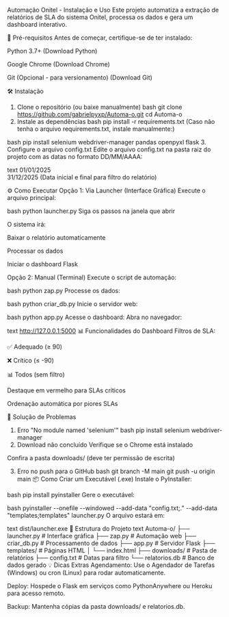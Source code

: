 Automação Onitel - Instalação e Uso
Este projeto automatiza a extração de relatórios de SLA do sistema Onitel, processa os dados e gera um dashboard interativo.

🚀 Pré-requisitos
Antes de começar, certifique-se de ter instalado:

Python 3.7+ (Download Python)

Google Chrome (Download Chrome)

Git (Opcional - para versionamento) (Download Git)

🛠 Instalação
1. Clone o repositório (ou baixe manualmente)
bash
git clone https://github.com/gabrielpyxp/Automa-o.git
cd Automa-o
2. Instale as dependências
bash
pip install -r requirements.txt
(Caso não tenha o arquivo requirements.txt, instale manualmente:)

bash
pip install selenium webdriver-manager pandas openpyxl flask
3. Configure o arquivo config.txt
Edite o arquivo config.txt na pasta raiz do projeto com as datas no formato DD/MM/AAAA:

text
01/01/2025  
31/12/2025
(Data inicial e final para filtro do relatório)

⚙️ Como Executar
Opção 1: Via Launcher (Interface Gráfica)
Execute o arquivo principal:

bash
python launcher.py
Siga os passos na janela que abrir

O sistema irá:

Baixar o relatório automaticamente

Processar os dados

Iniciar o dashboard Flask

Opção 2: Manual (Terminal)
Execute o script de automação:

bash
python zap.py
Processe os dados:

bash
python criar_db.py
Inicie o servidor web:

bash
python app.py
Acesse o dashboard:
Abra no navegador:

text
http://127.0.0.1:5000
📊 Funcionalidades do Dashboard
Filtros de SLA:

✅ Adequado (≥ 90)

❌ Crítico (≤ -90)

📊 Todos (sem filtro)

Destaque em vermelho para SLAs críticos

Ordenação automática por piores SLAs

🔧 Solução de Problemas
1. Erro "No module named 'selenium'"
bash
pip install selenium webdriver-manager
2. Download não concluído
Verifique se o Chrome está instalado

Confira a pasta downloads/ (deve ter permissão de escrita)

3. Erro no push para o GitHub
bash
git branch -M main
git push -u origin main
📦 Como Criar um Executável (.exe)
Instale o PyInstaller:

bash
pip install pyinstaller
Gere o executável:

bash
pyinstaller --onefile --windowed --add-data "config.txt;." --add-data "templates;templates" launcher.py
O arquivo estará em:

text
dist/launcher.exe
📜 Estrutura do Projeto
text
Automa-o/
├── launcher.py          # Interface gráfica
├── zap.py               # Automação web
├── criar_db.py          # Processamento de dados
├── app.py               # Servidor Flask
├── templates/           # Páginas HTML
│   └── index.html
├── downloads/           # Pasta de relatórios
├── config.txt           # Datas para filtro
└── relatorios.db        # Banco de dados gerado
💡 Dicas Extras
Agendamento: Use o Agendador de Tarefas (Windows) ou cron (Linux) para rodar automaticamente.

Deploy: Hospede o Flask em serviços como PythonAnywhere ou Heroku para acesso remoto.

Backup: Mantenha cópias da pasta downloads/ e relatorios.db.


